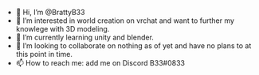 - 👋 Hi, I’m @BrattyB33
- 👀 I’m interested in world creation on vrchat and want to further my knowlege with 3D modeling.
- 🌱 I’m currently learning unity and blender.
- 💞️ I’m looking to collaborate on nothing as of yet and have no plans to at this point in time.
- 📫 How to reach me: add me on Discord B33#0833

<!---
BrattyB33/BrattyB33 is a ✨ special ✨ repository because its `README.md` (this file) appears on your GitHub profile.
You can click the Preview link to take a look at your changes.
--->

